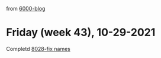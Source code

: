from [6000-blog](../../../6000-blog.md)
# Friday (week 43), 10-29-2021
Completd [8028-fix names](8028-fix%20names.md)